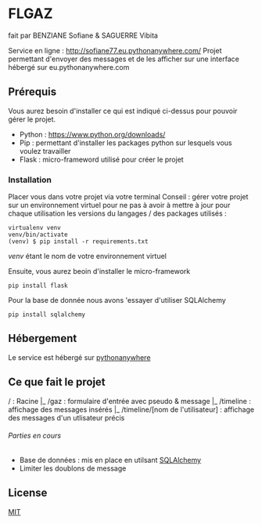 # FLGAZ
fait par BENZIANE Sofiane & SAGUERRE Vibita

Service en ligne : http://sofiane77.eu.pythonanywhere.com/
Projet permettant d'envoyer des messages et de les afficher sur une interface hébergé sur eu.pythonanywhere.com

## Prérequis
Vous aurez besoin d'installer ce qui est indiqué ci-dessus pour pouvoir gérer le projet.
  - Python : https://www.python.org/downloads/
  - Pip : permettant d'installer les packages python sur lesquels vous voulez travailler
  - Flask : micro-frameword utilisé pour créer le projet

### Installation

Placer vous dans votre projet via votre terminal
Conseil : gérer votre projet sur un environnement virtuel pour ne pas à avoir à mettre à jour pour chaque utilisation les versions du langages / des packages utilisés :
```
virtualenv venv
venv/bin/activate
(venv) $ pip install -r requirements.txt
```
*venv* étant le nom de votre environnement virtuel

Ensuite, vous aurez beoin d'installer le micro-framework

```
pip install flask
```

Pour la base de donnée nous avons 'essayer d'utiliser SQLAlchemy
```
pip install sqlalchemy
```

## Hébergement

Le service est hébergé sur [pythonanywhere](https://eu.pythonanywhere.com/)

## Ce que fait le projet

/ : Racine
  |_ /gaz : formulaire d'entrée avec pseudo & message
  |_ /timeline : affichage des messages insérés
          |_ /timeline/[nom de l'utilisateur] : affichage des messages d'un utlisateur précis

###### Parties en cours
- Base de données : mis en place en utilsant [SQLAlchemy](https://docs.sqlalchemy.org/en/13/dialects/mysql.html)
- Limiter les doublons de message

## License

[MIT](https://choosealicense.com/licenses/mit/)
